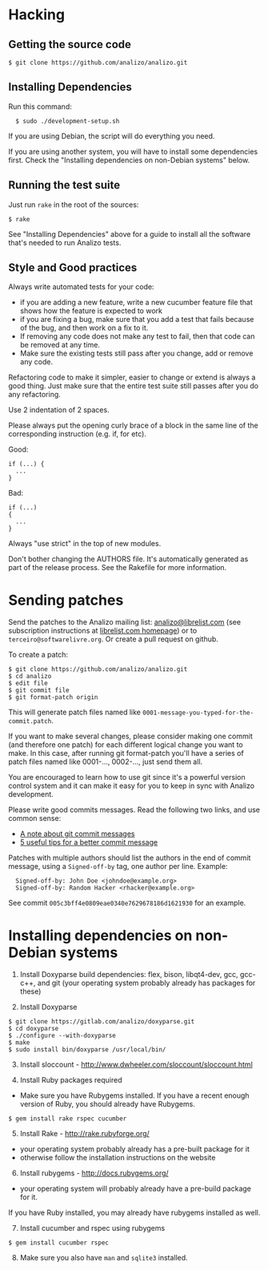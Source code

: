 # Hacking

## Getting the source code

```
$ git clone https://github.com/analizo/analizo.git
```

## Installing Dependencies

Run this command:

```
  $ sudo ./development-setup.sh
```

If you are using Debian, the script will do everything you need.

If you are using another system, you will have to install some dependencies
first. Check the "Installing dependencies on non-Debian systems" below.


## Running the test suite

Just run `rake` in the root of the sources:

```
$ rake
```

See "Installing Dependencies" above for a guide to install all the software
that's needed to run Analizo tests.

## Style and Good practices

Always write automated tests for your code:

* if you are adding a new feature, write a new cucumber feature
  file that shows how the feature is expected to work
* if you are fixing a bug, make sure that you add a test that fails because
  of the bug, and then work on a fix to it.
* If removing any code does not make any test to fail, then that code can be
  removed at any time.
* Make sure the existing tests still pass after you change, add or remove
  any code.

Refactoring code to make it simpler, easier to change or extend is always a
good thing. Just make sure that the entire test suite still passes after you do
any refactoring.

Use 2 indentation of 2 spaces.

Please always put the opening curly brace of a block in the same line of the
corresponding instruction (e.g.  if, for etc).

Good:

```
if (...) {
  ...
}
```

Bad:

```
if (...)
{
  ...
}
```

Always "use strict" in the top of new modules.

Don't bother changing the AUTHORS file. It's automatically generated as part of
the release process. See the Rakefile for more information.

# Sending patches

Send the patches to the Analizo mailing list: analizo@librelist.com (see
subscription instructions at [librelist.com homepage](http://librelist.com/))
or to `terceiro@softwarelivre.org`. Or create a pull request on github.

To create a patch:

```
$ git clone https://github.com/analizo/analizo.git
$ cd analizo
$ edit file
$ git commit file
$ git format-patch origin
```

This will generate patch files named like
`0001-message-you-typed-for-the-commit.patch`.

If you want to make several changes, please consider making one commit (and
therefore one patch) for each different logical change you want to make.  In
this case, after running git format-patch you'll have a series of patch files
named like 0001-..., 0002-..., just send them all.

You are encouraged to learn how to use git since it's a powerful version
control system and it can make it easy for you to keep in sync with Analizo
development.

Please write good commits messages. Read the following two links, and use
common sense:

- [A note about git commit messages](http://tbaggery.com/2008/04/19/a-note-about-git-commit-messages.html)
- [5 useful tips for a better commit message](http://robots.thoughtbot.com/post/48933156625/5-useful-tips-for-a-better-commit-message)

Patches with multiple authors should list the authors in the end of commit
message, using a `Signed-off-by` tag, one author per line. Example:

```
  Signed-off-by: John Doe <johndoe@example.org>
  Signed-off-by: Random Hacker <rhacker@example.org>
```

See commit `005c3bff4e0809eae0340e7629678186d1621930` for an example.

# Installing dependencies on non-Debian systems

1) Install Doxyparse build dependencies: flex, bison, libqt4-dev, gcc, gcc-c++,
and git (your operating system probably already has packages for these)

2) Install Doxyparse

```
$ git clone https://gitlab.com/analizo/doxyparse.git
$ cd doxyparse
$ ./configure --with-doxyparse
$ make
$ sudo install bin/doxyparse /usr/local/bin/
```

3) Install sloccount - http://www.dwheeler.com/sloccount/sloccount.html

4) Install Ruby packages required

* Make sure you have Rubygems installed. If you have a recent enough version of
  Ruby, you should already have Rubygems.

```
$ gem install rake rspec cucumber
```

5) Install Rake - http://rake.rubyforge.org/

* your operating system probably already has a pre-built package for it
* otherwise follow the installation instructions on the website

6) Install rubygems - http://docs.rubygems.org/

  * your operating system will probably already have a pre-build package for it.

If you have Ruby installed, you may already have rubygems installed as well.

7) Install cucumber and rspec using rubygems

```
$ gem install cucumber rspec
```

8) Make sure you also have `man` and `sqlite3` installed.

